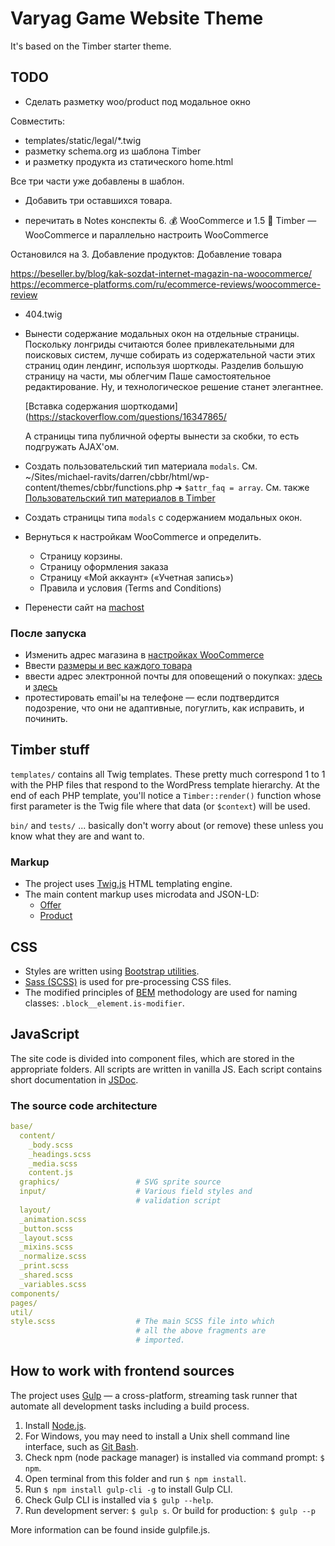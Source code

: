 # Varyag Game Website Theme

It's based on the Timber starter theme.

## TODO


- Сделать разметку woo/product под модальное окно

Совместить:
- templates/static/legal/*.twig
- разметку schema.org из шаблона Timber
- и разметку продукта из статического home.html

Все три части уже добавлены в шаблон.

- Добавить три оставшихся товара.

- перечитать в Notes конспекты 6. 💰 WooCommerce и 1.5 🌲 Timber — WooCommerce
и параллельно настроить WooCommerce

Остановился на 3. Добавление продуктов: Добавление товара

https://beseller.by/blog/kak-sozdat-internet-magazin-na-woocommerce/
https://ecommerce-platforms.com/ru/ecommerce-reviews/woocommerce-review

- 404.twig

- Вынести содержание модальных окон на отдельные страницы. Поскольку лонгриды считаются более привлекательными для поисковых систем, лучше собирать из содержательной части этих страниц один лендинг, используя шорткоды. Разделив большую страницу на части, мы облегчим Паше самостоятельное редактирование. Ну, и технологическое решение станет элегантнее.

  [Вставка содержания шорткодами](https://stackoverflow.com/questions/16347865/

  А страницы типа публичной оферты вынести за скобки, то есть подгружать AJAX'ом.

- Создать пользовательский тип материала `modals`. См. ~/Sites/michael-ravits/darren/cbbr/html/wp-content/themes/cbbr/functions.php ➜ `$attr_faq = array`.
См. также [Пользовательский тип материалов в Timber](https://www.youtube.com/watch?v=19T0MStDLSQ)
- Создать страницы типа `modals` с содержанием модальных окон.
- Вернуться к настройкам WooCommerce и определить.
  - Страницу корзины.
  - Страницу оформления заказа
  - Страницу «Мой аккаунт» («Учетная запись»)
  - Правила и условия (Terms and Conditions)
- Перенести сайт на [machost](https://mchost.ru/qa/q/kak-razmestit-v-makkhoste-sayt)

### После запуска

- Изменить адрес магазина в [настройках WooCommerce](/wp-admin/admin.php?page=wc-settings)
- Ввести [размеры и вес каждого товара](/wp-admin/admin.php?page=wc-settings&tab=products)
- ввести адрес электронной почты для оповещений о покупках: [здесь](/wp-admin/admin.php?page=wc-settings&tab=products&section=inventory) и [здесь](l/wp-admin/admin.php?page=wc-settings&tab=email)
- протестировать email'ы на телефоне — если подтвердится подозрение, что они не адаптивные, погуглить, как исправить, и починить.


## Timber stuff

`templates/` contains all Twig templates. These pretty much correspond 1 to 1 with the PHP files that respond to the WordPress template hierarchy. At the end of each PHP template, you'll notice a `Timber::render()` function whose first parameter is the Twig file where that data (or `$context`) will be used.

`bin/` and `tests/` ... basically don't worry about (or remove) these unless you know what they are and want to.

### Markup

- The project uses [Twig.js](https://github.com/twigjs/twig.js/wiki) HTML templating engine.
- The main content markup uses microdata and JSON-LD:
  - [Offer](http://schema.org/Offer)
  - [Product](http://schema.org/Product)

## CSS

- Styles are written using [Bootstrap utilities](https://getbootstrap.com/docs/5.0/utilities/api/).
- [Sass (SCSS)](https://sass-lang.com) is used for pre-processing CSS files.
- The modified principles of [BEM](https://en.bem.info) methodology are used for naming classes: `.block__element.is-modifier`.

## JavaScript

The site code is divided into component files, which are stored in the appropriate folders. All scripts are written in vanilla JS. Each script contains short documentation in [JSDoc](https://devdocs.io/jsdoc/about-getting-started).

### The source code architecture

```yaml
base/
  content/
    _body.scss
    _headings.scss
    _media.scss
    content.js
  graphics/                 # SVG sprite source
  input/                    # Various field styles and
                            # validation script
  layout/
  _animation.scss
  _button.scss
  _layout.scss
  _mixins.scss
  _normalize.scss
  _print.scss
  _shared.scss
  _variables.scss
components/
pages/
util/
style.scss                  # The main SCSS file into which
                            # all the above fragments are
                            # imported.
```

## How to work with frontend sources

The project uses [Gulp](https://gulpjs.com) — a cross-platform, streaming task runner that automate all development tasks including a build process.

1. Install [Node.js](https://nodejs.org/en/).
2. For Windows, you may need to install a Unix shell command line interface, such as [Git Bash](https://git-scm.com/downloads).
3. Check npm (node package manager) is installed via command prompt: `$ npm`.
4. Open terminal from this folder and run `$ npm install`.
5. Run `$ npm install gulp-cli -g` to install Gulp CLI.
6. Check Gulp CLI is installed via `$ gulp --help`.
7. Run development server: `$ gulp s`. Or build for production:  `$ gulp --p`

More information can be found inside gulpfile.js.
